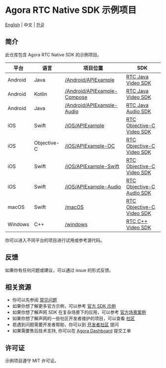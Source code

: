 # Agora RTC Native SDK 示例项目

[English](README.md) | 中文 | [한글](README.kr.md)

## 简介

此仓库包含 Agora RTC Native SDK 的示例项目。

| 平台      | 语言          | 项目位置                                                       | SDK                                                                           |
|---------|-------------|------------------------------------------------------------|-------------------------------------------------------------------------------|
| Android | Java        | [/Android/APIExample](/Android/APIExample)                 | [RTC Java Video SDK](https://doc.shengwang.cn/doc/rtc/android/resources)      |
| Android | Kotlin      | [/Android/APIExample-Compose](/Android/APIExample-Compose) | [RTC Java Video SDK](https://doc.shengwang.cn/doc/rtc/android/resources)      |
| Android | Java        | [/Android/APIExample-Audio](/Android/APIExample-Audio)     | [RTC Java Audio SDK](https://doc.shengwang.cn/doc/rtc/android/resources)      |
| iOS     | Swift       | [/iOS/APIExample](/iOS/APIExample)                         | [RTC Objective-C Video SDK](https://doc.shengwang.cn/doc/rtc/ios/resources)   |
| iOS     | Objective-C | [/iOS/APIExample-OC](/iOS/APIExample-OC)                   | [RTC Objective-C Video SDK](https://doc.shengwang.cn/doc/rtc/ios/resources)   |
| iOS     | Swift       | [/iOS/APIExample-Swift](/iOS/APIExample-Swift)             | [RTC Objective-C Video SDK](https://doc.shengwang.cn/doc/rtc/ios/resources)   |
| iOS     | Swift       | [/iOS/APIExample-Audio](/iOS/APIExample-Audio)             | [RTC Objective-C Audio SDK](https://doc.shengwang.cn/doc/rtc/ios/resources)   |
| macOS   | Swift       | [/macOS](/macOS)                                           | [RTC Objective-C Video SDK](https://doc.shengwang.cn/doc/rtc/macos/resources) |
| Windows | C++         | [/windows](/windows)                                       | [RTC C++ Video SDK](https://doc.shengwang.cn/doc/rtc/windows/resources)       |

你可以进入不同平台的项目进行试用或参考源代码。

## 反馈

如果你有任何问题或建议，可以通过 issue 的形式反馈。

## 相关资源

- 你可以先参阅 [常见问题](https://docs.agora.io/cn/faq)
- 如果你想了解更多官方示例，可以参考 [官方 SDK 示例](https://github.com/AgoraIO)
- 如果你想了解声网 SDK 在复杂场景下的应用，可以参考 [官方场景案例](https://github.com/AgoraIO-usecase)
- 如果你想了解声网的一些社区开发者维护的项目，可以查看 [社区](https://github.com/AgoraIO-Community)
- 若遇到问题需要开发者帮助，你可以到 [开发者社区](https://rtcdeveloper.com/) 提问
- 如果需要售后技术支持, 你可以在 [Agora Dashboard](https://dashboard.agora.io) 提交工单

## 许可证

示例项目遵守 MIT 许可证。
